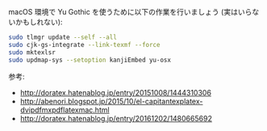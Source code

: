 macOS 環境で Yu Gothic を使うために以下の作業を行いましょう (実はいらないかもしれない):

```sh
sudo tlmgr update --self --all
sudo cjk-gs-integrate --link-texmf --force
sudo mktexlsr
sudo updmap-sys --setoption kanjiEmbed yu-osx
```

参考:

* http://doratex.hatenablog.jp/entry/20151008/1444310306
* http://abenori.blogspot.jp/2015/10/el-capitantexplatex-dvipdfmxpdflatexmac.html
* http://doratex.hatenablog.jp/entry/20161202/1480665692
